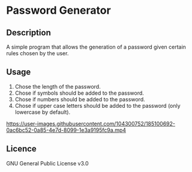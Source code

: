# Password Generator

## Description

A simple program that allows the generation of a password given certain rules chosen by the user.
  
  
## Usage

1. Chose the length of the password. <br />
2. Chose if symbols should be added to the password.  <br />
3. Chose if numbers should be added to the password.  <br />
4. Chose if upper case letters  should be added to the password (only lowercase by default).  <br />



https://user-images.githubusercontent.com/104300752/185100692-0ac6bc52-0a85-4e7d-8099-1e3a9195fc9a.mp4



## Licence

  GNU General Public License v3.0
